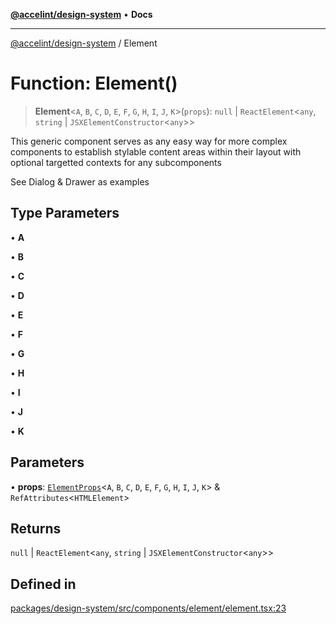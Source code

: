[**@accelint/design-system**](../README.md) • **Docs**

***

[@accelint/design-system](../README.md) / Element

# Function: Element()

> **Element**\<`A`, `B`, `C`, `D`, `E`, `F`, `G`, `H`, `I`, `J`, `K`\>(`props`): `null` \| `ReactElement`\<`any`, `string` \| `JSXElementConstructor`\<`any`\>\>

This generic component serves as any easy way for more complex components
to establish stylable content areas within their layout with optional
targetted contexts for any subcomponents

See Dialog & Drawer as examples

## Type Parameters

• **A**

• **B**

• **C**

• **D**

• **E**

• **F**

• **G**

• **H**

• **I**

• **J**

• **K**

## Parameters

• **props**: [`ElementProps`](../type-aliases/ElementProps.md)\<`A`, `B`, `C`, `D`, `E`, `F`, `G`, `H`, `I`, `J`, `K`\> & `RefAttributes`\<`HTMLElement`\>

## Returns

`null` \| `ReactElement`\<`any`, `string` \| `JSXElementConstructor`\<`any`\>\>

## Defined in

[packages/design-system/src/components/element/element.tsx:23](https://github.com/gohypergiant/standard-toolkit/blob/258694cea8ed8bbd956b3cf5da47c2c9debcf127/packages/design-system/src/components/element/element.tsx#L23)
